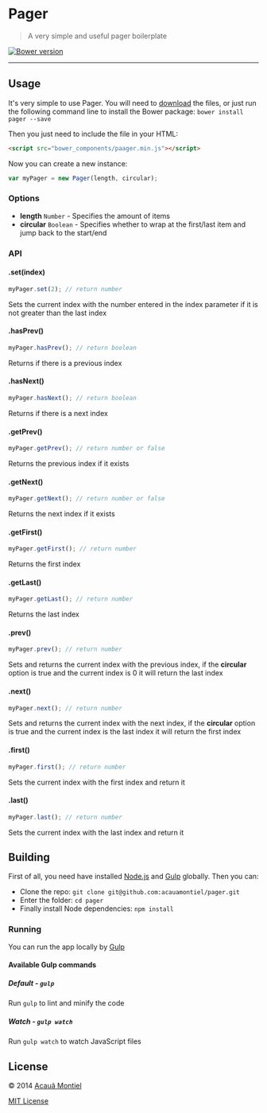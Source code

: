 Pager
=====

> A very simple and useful pager boilerplate

[![Bower version](https://badge.fury.io/bo/pager.svg)](http://badge.fury.io/bo/pager)

---


Usage
-----

It's very simple to use Pager. You will need to [download](https://github.com/acauamontiel/pager/archive/master.zip) the files, or just run the following command line to install the Bower package: `bower install pager --save`

Then you just need to include the file in your HTML:

```html
<script src="bower_components/paager.min.js"></script>
```

Now you can create a new instance:

```javascript
var myPager = new Pager(length, circular);
```

### Options

* **length** `Number` - Specifies the amount of items
* **circular** `Boolean` - Specifies whether to wrap at the first/last item and jump back to the start/end


### API

#### .set(index)

```javascript
myPager.set(2); // return number
```

Sets the current index with the number entered in the index parameter if it is not greater than the last index


#### .hasPrev()

```javascript
myPager.hasPrev(); // return boolean
```

Returns if there is a previous index


#### .hasNext()

```javascript
myPager.hasNext(); // return boolean
```

Returns if there is a next index


#### .getPrev()

```javascript
myPager.getPrev(); // return number or false
```

Returns the previous index if it exists


#### .getNext()

```javascript
myPager.getNext(); // return number or false
```

Returns the next index if it exists


#### .getFirst()

```javascript
myPager.getFirst(); // return number
```

Returns the first index


#### .getLast()

```javascript
myPager.getLast(); // return number
```

Returns the last index


#### .prev()

```javascript
myPager.prev(); // return number
```

Sets and returns the current index with the previous index, if the **circular** option is true and the current index is 0 it will return the last index


#### .next()

```javascript
myPager.next(); // return number
```

Sets and returns the current index with the next index, if the **circular** option is true and the current index is the last index it will return the first index


#### .first()

```javascript
myPager.first(); // return number
```

Sets the current index with the first index and return it


#### .last()

```javascript
myPager.last(); // return number
```

Sets the current index with the last index and return it


Building
--------

First of all, you need have installed [Node.js](http://nodejs.org/) and [Gulp](http://gulpjs.com) globally.
Then you can:

- Clone the repo: `git clone git@github.com:acauamontiel/pager.git`
- Enter the folder: `cd pager`
- Finally install Node dependencies: `npm install`


### Running

You can run the app locally by [Gulp](http://gulpjs.com)

#### Available Gulp commands


##### Default - `gulp`

Run `gulp` to lint and minify the code


##### Watch - `gulp watch`

Run `gulp watch` to watch JavaScript files


License
-------

© 2014 [Acauã Montiel](http://acauamontiel.com.br)

[MIT License](http://acaua.mit-license.org/)

